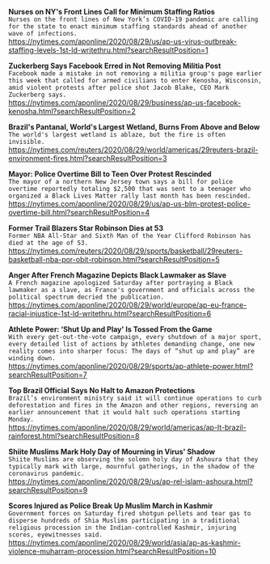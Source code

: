 **Nurses on NY's Front Lines Call for Minimum Staffing Ratios**\
`Nurses on the front lines of New York’s COVID-19 pandemic are calling for the state to enact minimum staffing standards ahead of another wave of infections.`\
https://nytimes.com/aponline/2020/08/29/us/ap-us-virus-outbreak-staffing-levels-1st-ld-writethru.html?searchResultPosition=1

**Zuckerberg Says Facebook Erred in Not Removing Militia Post**\
`Facebook made a mistake in not removing a militia group's page earlier this week that called for armed civilians to enter Kenosha, Wisconsin, amid violent protests after police shot Jacob Blake, CEO Mark Zuckerberg says.`\
https://nytimes.com/aponline/2020/08/29/business/ap-us-facebook-kenosha.html?searchResultPosition=2

**Brazil's Pantanal, World's Largest Wetland, Burns From Above and Below**\
`The world's largest wetland is ablaze, but the fire is often invisible.`\
https://nytimes.com/reuters/2020/08/29/world/americas/29reuters-brazil-environment-fires.html?searchResultPosition=3

**Mayor: Police Overtime Bill to Teen Over Protest Rescinded**\
`The mayor of a northern New Jersey town says a bill for police overtime reportedly totaling $2,500 that was sent to a teenager who organized a Black Lives Matter rally last month has been rescinded.`\
https://nytimes.com/aponline/2020/08/29/us/ap-us-blm-protest-police-overtime-bill.html?searchResultPosition=4

**Former Trail Blazers Star Robinson Dies at 53**\
`Former NBA All-Star and Sixth Man of the Year Clifford Robinson has died at the age of 53.`\
https://nytimes.com/reuters/2020/08/29/sports/basketball/29reuters-basketball-nba-por-obit-robinson.html?searchResultPosition=5

**Anger After French Magazine Depicts Black Lawmaker as Slave**\
`A French magazine apologized Saturday after portraying a Black lawmaker as a slave, as France's government and officials across the political spectrum decried the publication.`\
https://nytimes.com/aponline/2020/08/29/world/europe/ap-eu-france-racial-injustice-1st-ld-writethru.html?searchResultPosition=6

**Athlete Power: ‘Shut Up and Play' Is Tossed From the Game**\
`With every get-out-the-vote campaign, every shutdown of a major sport, every detailed list of actions by athletes demanding change, one new reality comes into sharper focus: The days of “shut up and play” are winding down. `\
https://nytimes.com/aponline/2020/08/29/sports/ap-athlete-power.html?searchResultPosition=7

**Top Brazil Official Says No Halt to Amazon Protections**\
`Brazil’s environment ministry said it will continue operations to curb deforestation and fires in the Amazon and other regions, reversing an earlier announcement that it would halt such operations starting Monday.`\
https://nytimes.com/aponline/2020/08/29/world/americas/ap-lt-brazil-rainforest.html?searchResultPosition=8

**Shiite Muslims Mark Holy Day of Mourning in Virus' Shadow**\
`Shiite Muslims are observing the solemn holy day of Ashoura that they typically mark with large, mournful gatherings, in the shadow of the coronavirus pandemic. `\
https://nytimes.com/aponline/2020/08/29/us/ap-rel-islam-ashoura.html?searchResultPosition=9

**Scores Injured as Police Break Up Muslim March in Kashmir**\
`Government forces on Saturday fired shotgun pellets and tear gas to disperse hundreds of Shia Muslims participating in a traditional religious procession in the Indian-controlled Kashmir, injuring scores, eyewitnesses said.`\
https://nytimes.com/aponline/2020/08/29/world/asia/ap-as-kashmir-violence-muharram-procession.html?searchResultPosition=10

